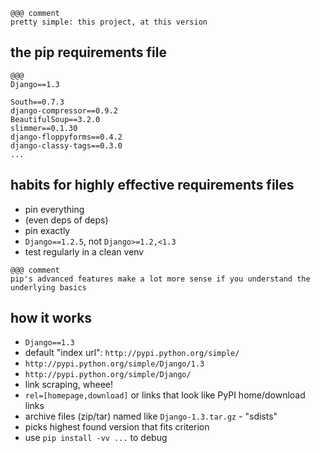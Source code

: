 <!SLIDE>

    @@@ comment
    pretty simple: this project, at this version

## the pip requirements file ##

    @@@
    Django==1.3

    South==0.7.3
    django-compressor==0.9.2
    BeautifulSoup==3.2.0
    slimmer==0.1.30
    django-floppyforms==0.4.2
    django-classy-tags==0.3.0
    ...

<!SLIDE incremental>

## habits for highly effective requirements files ##

* pin everything
* (even deps of deps)
* pin exactly
* `Django==1.2.5`, not `Django>=1.2,<1.3`
* test regularly in a clean venv

<!SLIDE incremental nobullets>

    @@@ comment
    pip's advanced features make a lot more sense if you understand the
    underlying basics

## how it works ##

* `Django==1.3`
* default "index url": `http://pypi.python.org/simple/`
* `http://pypi.python.org/simple/Django/1.3`
* `http://pypi.python.org/simple/Django/`
* link scraping, wheee!
* `rel=[homepage,download]` or links that look like PyPI home/download links
* archive files (zip/tar) named like `Django-1.3.tar.gz` - "sdists"
* picks highest found version that fits criterion
* use `pip install -vv ...` to debug

